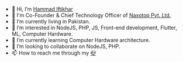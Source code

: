 - 👋 Hi, I’m [Hammad Iftikhar](https://github.com/hammadiftikhar82)
- 💼 I'm Co-Founder & Chief Technology Officer of [Naxotop Pvt. Ltd.](https://github.com/naxotop)
- 🌱 I’m currently living in Pakistan.
- 👀 I’m interested in NodeJS, PHP, JS, Front-end development, Flutter, ML, Computer Hardware.
- 🌱 I’m currently learning Computer Hardware architecture.
- 💞️ I’m looking to collaborate on NodeJS, PHP.
- 📫 How to reach me through my [📪](mailto:hammad@naxotop.com)

<!---
HammadIftikhar82/HammadIftikhar82 is a ✨ special ✨ repository because its `README.md` (this file) appears on your GitHub profile.
You can click the Preview link to take a look at your changes.
--->
